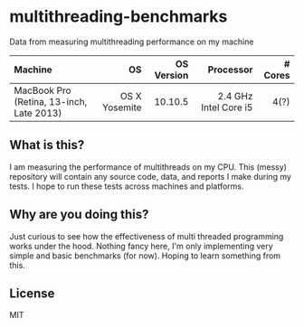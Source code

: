 # multithreading-benchmarks
Data from measuring multithreading performance on my machine

| Machine | OS | OS Version | Processor | # Cores | 
| :--- | ---: | ---: | ---: | ---: | 
| MacBook Pro (Retina, 13-inch, Late 2013) | OS X Yosemite | 10.10.5 | 2.4 GHz Intel Core i5 | 4(?) | 

## What is this?

I am measuring the performance of multithreads on my CPU. This (messy) repository will contain any source code, data, and reports I make during my tests. I hope to run these tests across machines and platforms.

## Why are you doing this?

Just curious to see how the effectiveness of multi threaded programming works under the hood. Nothing fancy here, I'm only implementing very simple and basic benchmarks (for now). Hoping to learn something from this.

## License

MIT
